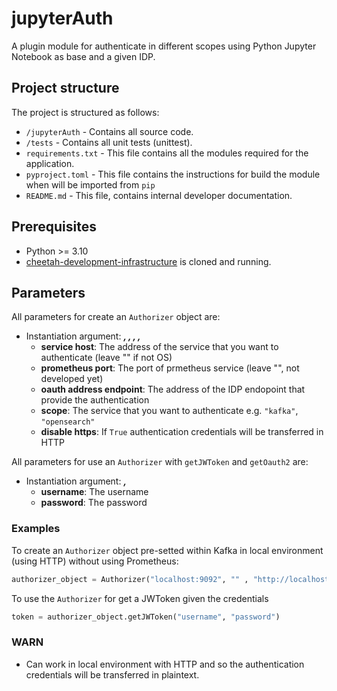 # jupyterAuth

A plugin module for authenticate in different scopes using Python Jupyter Notebook as base and a given IDP.

## Project structure

The project is structured as follows:
- `/jupyterAuth` - Contains all source code.
- `/tests` - Contains all unit tests (unittest).
- `requirements.txt` - This file contains all the modules required for the application.
- `pyproject.toml` - This file contains the instructions for build the module when will be imported from `pip`
- `README.md` - This file, contains internal developer documentation.

## Prerequisites
- Python >= 3.10
- [cheetah-development-infrastructure](https://github.com/trifork/cheetah-development-infrastructure) is cloned and running.

## Parameters 

All parameters for create an `Authorizer` object are:

- Instantiation argument: ***<service host> , <prometheus port> , <oauth address endpoint> , <scope> , <disable https>***
  - **service host**: The address of the service that you want to authenticate (leave "" if not OS)
  - **prometheus port**: The port of prmetheus service (leave "", not developed yet)
  - **oauth address endpoint**: The address of the IDP endopoint that provide the authentication
  - **scope**: The service that you want to authenticate e.g. `"kafka"`, `"opensearch"`
  - **disable https**: If `True` authentication credentials will be transferred in HTTP

All parameters for use an `Authorizer` with `getJWToken` and `getOauth2` are:

- Instantiation argument: ***<username> , <password>***
  - **username**: The username 
  - **password**: The password


### Examples

To create an `Authorizer` object pre-setted within Kafka in local environment (using HTTP) without using Prometheus:

```python
authorizer_object = Authorizer("localhost:9092", "" , "http://localhost:1852/realms/local-development/protocol/openid-connect/token", "kafka", True)
```

To use the `Authorizer` for get a JWToken given the credentials

```python
token = authorizer_object.getJWToken("username", "password")
```

### WARN

- Can work in local environment with HTTP and so the authentication credentials will be transferred in plaintext.
